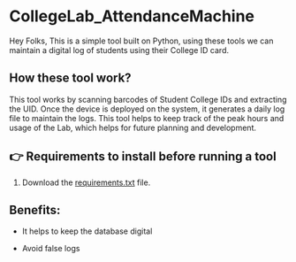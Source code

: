 # CollegeLab_AttendanceMachine

Hey Folks,
This is a simple tool built on Python, using these tools we can maintain a digital log of students using their College ID card.

## How these tool work?

This tool works by scanning barcodes of Student College IDs and extracting the UID.
Once the device is deployed on the system, it generates a daily log file to maintain the logs.
This tool helps to keep track of the peak hours and usage of the Lab, which helps for future planning and development.

## :point_right: Requirements to install before running a tool

1. Download the [requirements.txt](https://github.com/ayushg18/CollegeLab_AttendanceMachine/requirements.txt) file.

## Benefits:

- It helps to keep the database digital 

* Avoid false logs
